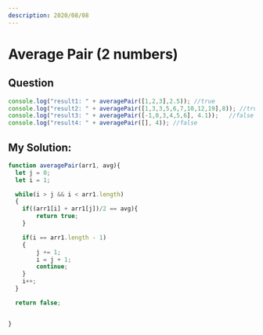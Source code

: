```yaml
---
description: 2020/08/08
---
```


# Average Pair \(2 numbers\)

## Question

```javascript
console.log("result1: " + averagePair([1,2,3],2.5)); //true
console.log("result2: " + averagePair([1,3,3,5,6,7,10,12,19],8)); //true
console.log("result3: " + averagePair([-1,0,3,4,5,6], 4.1));   //false
console.log("result4: " + averagePair([], 4)); //false
```

## My Solution:

```javascript
function averagePair(arr1, avg){
  let j = 0;
  let i = 1;

  while(i > j && i < arr1.length)
  {
    if((arr1[i] + arr1[j])/2 == avg){
        return true;
    }

    if(i == arr1.length - 1)
    {
        j += 1;
        i = j + 1;
        continue;
    }
    i++;
  }

  return false;


}

```

